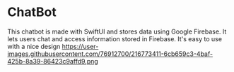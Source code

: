 # ChatBot
This chatbot is made with SwiftUI and stores data using Google Firebase. It lets users chat and access information stored in Firebase. It's easy to use with a nice design
https://user-images.githubusercontent.com/76912700/216773411-6cb659c3-4baf-425b-8a39-86423c9affd9.png
